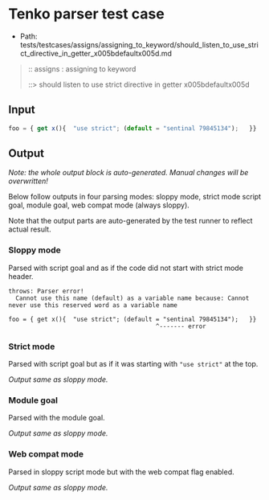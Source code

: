 # Tenko parser test case

- Path: tests/testcases/assigns/assigning_to_keyword/should_listen_to_use_strict_directive_in_getter_x005bdefaultx005d.md

> :: assigns : assigning to keyword
>
> ::> should listen to use strict directive in getter x005bdefaultx005d

## Input

`````js
foo = { get x(){  "use strict"; (default = "sentinal 79845134");   }}
`````

## Output

_Note: the whole output block is auto-generated. Manual changes will be overwritten!_

Below follow outputs in four parsing modes: sloppy mode, strict mode script goal, module goal, web compat mode (always sloppy).

Note that the output parts are auto-generated by the test runner to reflect actual result.

### Sloppy mode

Parsed with script goal and as if the code did not start with strict mode header.

`````
throws: Parser error!
  Cannot use this name (default) as a variable name because: Cannot never use this reserved word as a variable name

foo = { get x(){  "use strict"; (default = "sentinal 79845134");   }}
                                         ^------- error
`````

### Strict mode

Parsed with script goal but as if it was starting with `"use strict"` at the top.

_Output same as sloppy mode._

### Module goal

Parsed with the module goal.

_Output same as sloppy mode._

### Web compat mode

Parsed in sloppy script mode but with the web compat flag enabled.

_Output same as sloppy mode._
